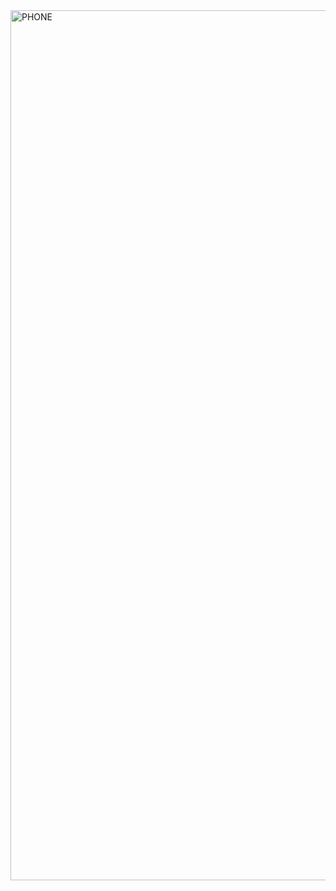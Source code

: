 <img width="1392" alt="PHONE" src="https://github.com/biancamittu/180DA-WarmUp/assets/105739817/b692f5fd-9642-4609-9a7b-3a6e461b6318">

